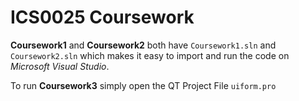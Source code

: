 # ICS0025 Coursework

**Coursework1** and **Coursework2** both have `Coursework1.sln` and `Coursework2.sln` which makes it easy to import and run the code on _Microsoft Visual Studio_.

To run **Coursework3** simply open the QT Project File `uiform.pro`  